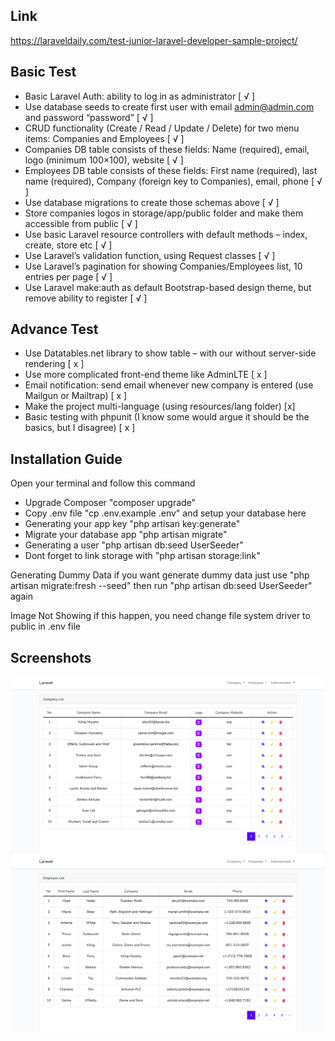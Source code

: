 ## Link
https://laraveldaily.com/test-junior-laravel-developer-sample-project/

## Basic Test
* Basic Laravel Auth: ability to log in as administrator [ √ ]
* Use database seeds to create first user with email admin@admin.com and password “password” [ √ ]
* CRUD functionality (Create / Read / Update / Delete) for two menu items: Companies and Employees [ √ ]
* Companies DB table consists of these fields: Name (required), email, logo (minimum 100×100), website [ √ ]
* Employees DB table consists of these fields: First name (required), last name (required), Company (foreign key to Companies), email, phone [ √ ]
* Use database migrations to create those schemas above [ √ ]
* Store companies logos in storage/app/public folder and make them accessible from public [ √ ]
* Use basic Laravel resource controllers with default methods – index, create, store etc [ √ ]
* Use Laravel’s validation function, using Request classes [ √ ]
* Use Laravel’s pagination for showing Companies/Employees list, 10 entries per page [ √ ]
* Use Laravel make:auth as default Bootstrap-based design theme, but remove ability to register [ √ ]

## Advance Test
* Use Datatables.net library to show table – with our without server-side rendering [ x ]
* Use more complicated front-end theme like AdminLTE [ x ]
* Email notification: send email whenever new company is entered (use Mailgun or Mailtrap) [ x ]
* Make the project multi-language (using resources/lang folder) [x]
* Basic testing with phpunit (I know some would argue it should be the basics, but I disagree) [ x ]

## Installation Guide
Open your terminal and follow this command
* Upgrade Composer "composer upgrade"
* Copy .env file "cp .env.example .env" and setup your database here
* Generating your app key "php artisan key:generate"
* Migrate your database app "php artisan migrate"
* Generating a user "php artisan db:seed UserSeeder"
* Dont forget to link storage with "php artisan storage:link"

Generating Dummy Data
if you want generate dummy data just use "php artisan migrate:fresh --seed" then run "php artisan db:seed UserSeeder" again

Image Not Showing
if this happen, you need change file system driver to public in .env file

## Screenshots

![Company](screenshots/company.png)
![Employee](screenshots/employee.png)
